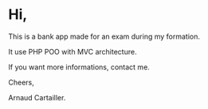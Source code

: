 # Hi,

This is a bank app made for an exam during my formation.

It use PHP POO with MVC architecture. 

If you want more informations, contact me.

Cheers,

Arnaud Cartailler.
